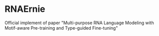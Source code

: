 # RNAErnie
Official implement of paper "Multi-purpose RNA Language Modeling with Motif-aware Pre-training and Type-guided Fine-tuning"
